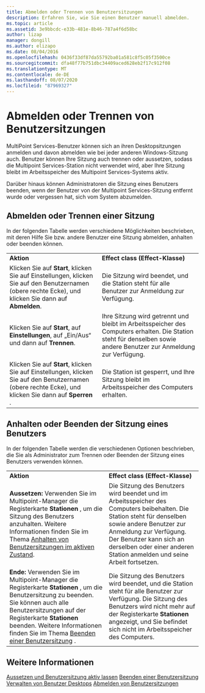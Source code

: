 ```yaml
---
title: Abmelden oder Trennen von Benutzersitzungen
description: Erfahren Sie, wie Sie einen Benutzer manuell abmelden.
ms.topic: article
ms.assetid: 3e9bbcdc-e33b-481e-8b46-787a4f6d58bc
author: lizap
manager: dongill
ms.author: elizapo
ms.date: 08/04/2016
ms.openlocfilehash: 0436f33df87da55792ba01a581c8f5c05f3500ce
ms.sourcegitcommit: dfa48f77b751dbc34409aced628eb2f17c912f08
ms.translationtype: MT
ms.contentlocale: de-DE
ms.lasthandoff: 08/07/2020
ms.locfileid: "87969327"
---
```

# <a name="log-off-or-disconnect-user-sessions"></a>Abmelden oder Trennen von Benutzersitzungen
MultiPoint Services-Benutzer können sich an ihren Desktopsitzungen anmelden und davon abmelden wie bei jeder anderen Windows-Sitzung auch. Benutzer können Ihre Sitzung auch trennen oder aussetzen, sodass die Multipoint Services-Station nicht verwendet wird, aber Ihre Sitzung bleibt im Arbeitsspeicher des Multipoint Services-Systems aktiv.

Darüber hinaus können Administratoren die Sitzung eines Benutzers beenden, wenn der Benutzer von der Multipoint Services-Sitzung entfernt wurde oder vergessen hat, sich vom System abzumelden.

## <a name="logging-off-or-disconnecting-a-session"></a>Abmelden oder Trennen einer Sitzung
In der folgenden Tabelle werden verschiedene Möglichkeiten beschrieben, mit deren Hilfe Sie bzw. andere Benutzer eine Sitzung abmelden, anhalten oder beenden können.

|||
|-|-|
|**Aktion**|**Effect class (Effect-Klasse)**|
|Klicken Sie auf **Start**, klicken Sie auf Einstellungen, klicken Sie auf den Benutzernamen (obere rechte Ecke), und klicken Sie dann auf **Abmelden**.|Die Sitzung wird beendet, und die Station steht für alle Benutzer zur Anmeldung zur Verfügung.|
|Klicken Sie auf **Start**, auf **Einstellungen**, auf „Ein/Aus“ und dann auf **Trennen**.|Ihre Sitzung wird getrennt und bleibt im Arbeitsspeicher des Computers erhalten. Die Station steht für denselben sowie andere Benutzer zur Anmeldung zur Verfügung.|
|Klicken Sie auf **Start**, klicken Sie auf Einstellungen, klicken Sie auf den Benutzernamen (obere rechte Ecke), und klicken Sie dann auf **Sperren** .|Die Station ist gesperrt, und Ihre Sitzung bleibt im Arbeitsspeicher des Computers erhalten.|

## <a name="suspending-or-ending-a-users-session"></a>Anhalten oder Beenden der Sitzung eines Benutzers
In der folgenden Tabelle werden die verschiedenen Optionen beschrieben, die Sie als Administrator zum Trennen oder Beenden der Sitzung eines Benutzers verwenden können.

|||
|-|-|
|**Aktion**|**Effect class (Effect-Klasse)**|
|**Aussetzen:** Verwenden Sie im Multipoint-Manager die Registerkarte **Stationen** , um die Sitzung des Benutzers anzuhalten. Weitere Informationen finden Sie im Thema [Anhalten von Benutzersitzungen im aktiven Zustand](Suspend-and-Leave-User-Session-Active.md).|Die Sitzung des Benutzers wird beendet und im Arbeitsspeicher des Computers beibehalten. Die Station steht für denselben sowie andere Benutzer zur Anmeldung zur Verfügung. Der Benutzer kann sich an derselben oder einer anderen Station anmelden und seine Arbeit fortsetzen.|
|**Ende:** Verwenden Sie im Multipoint-Manager die Registerkarte **Stationen** , um die Benutzersitzung zu beenden. Sie können auch alle Benutzersitzungen auf der Registerkarte **Stationen** beenden. Weitere Informationen finden Sie im Thema [Beenden einer Benutzersitzung](End-a-User-Session.md) .|Die Sitzung des Benutzers wird beendet, und die Station steht für alle Benutzer zur Verfügung. Die Sitzung des Benutzers wird nicht mehr auf der Registerkarte **Stationen** angezeigt, und Sie befindet sich nicht im Arbeitsspeicher des Computers.|

## <a name="see-also"></a>Weitere Informationen
[Aussetzen und Benutzersitzung aktiv lassen](Suspend-and-Leave-User-Session-Active.md) 
 [Beenden einer Benutzersitzung](End-a-User-Session.md) 
 [Verwalten von Benutzer Desktops](manage-user-desktops-using-multipoint-dashboard.md) 
 [Abmelden von Benutzersitzungen](Log-Off-User-Sessions.md)